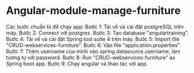 # Angular-module-manage-furniture
Các bước chuẩn bị để chạy app:
  Bước 1: Tải về và cài đặt postgreSQL trên máy.
  Bước 2: Connect với postgres.
  Bước 3: Tạo database "angulartraining".
  Bước 4: Tải về và cài đặt Spring tool suite 4 trên máy.
  Bước 5: Import file "CRUD-webservices-furniture".
  Bước 6: Vào file "application.properties".
  Bước 7: Thêm username của mình vào spring.datasource.username, làm tương tự với password.
  Bước 8: Run "CRUD-webservices-furniture" as Spring boot app.
  Bước 9: Chạy angular và thao tác với app.
